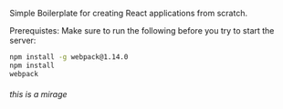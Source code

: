 Simple Boilerplate for creating React applications from scratch.

Prerequistes: Make sure to run the following before you try to start the server:

```bash
npm install -g webpack@1.14.0 
npm install
webpack
```
###### this is a mirage
